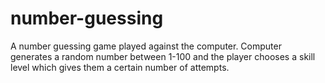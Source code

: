 # number-guessing
A number guessing game played against the computer. Computer generates a random number between 1-100 and the player chooses a skill level which gives them a certain number of attempts. 
